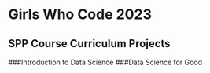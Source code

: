 # Girls Who Code 2023
## SPP Course Curriculum Projects
###Introduction to Data Science
###Data Science for Good

